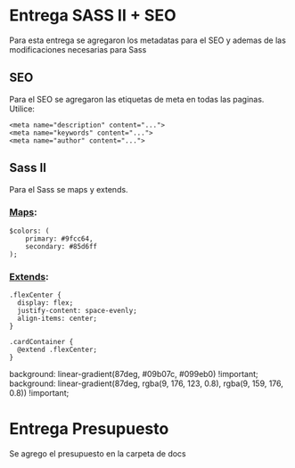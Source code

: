 # Entrega SASS II + SEO

Para esta entrega se agregaron los metadatas para el SEO y ademas de las modificaciones necesarias para Sass

## SEO

Para el SEO se agregaron las etiquetas de meta en todas las paginas.
Utilice:

```
<meta name="description" content="...">
<meta name="keywords" content="...">
<meta name="author" content="...">
```

## Sass II

Para el Sass se maps y extends.
### [Maps](scss/_variable.scss):
```
$colors: (
    primary: #9fcc64,
    secondary: #85d6ff
);
```
### [Extends](scss/_cards.scss):
```
.flexCenter {
  display: flex;
  justify-content: space-evenly;
  align-items: center;
}

.cardContainer {
  @extend .flexCenter;
}
```
background: linear-gradient(87deg, #09b07c, #099eb0) !important;
background: linear-gradient(87deg, rgba(9, 176, 123, 0.8), rgba(9, 159, 176, 0.8)) !important;
# Entrega Presupuesto
Se agrego el presupuesto en la carpeta de docs
